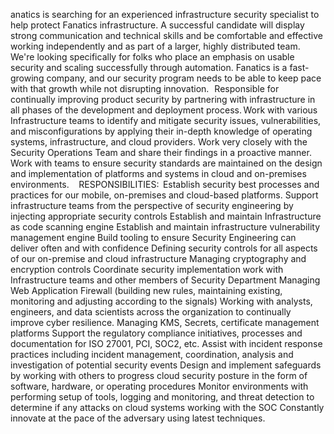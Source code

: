 anatics is searching for an experienced infrastructure security specialist to help protect Fanatics infrastructure. A successful candidate will display strong communication and technical skills and be comfortable and effective working independently and as part of a larger, highly distributed team.
We're looking specifically for folks who place an emphasis on usable security and scaling successfully through automation. Fanatics is a fast-growing company, and our security program needs to be able to keep pace with that growth while not disrupting innovation.   
Responsible for continually improving product security by partnering with infrastructure in all phases of the development and deployment process. Work with various Infrastructure teams to identify and mitigate security issues, vulnerabilities, and misconfigurations by applying their in-depth knowledge of operating systems, infrastructure, and cloud providers. Work very closely with the Security Operations Team and share their findings in a proactive manner. Work with teams to ensure security standards are maintained on the design and implementation of platforms and systems in cloud and on-premises environments.   
  
RESPONSIBILITIES:  
Establish security best processes and practices for our mobile, on-premises and cloud-based platforms.
Support infrastructure teams from the perspective of security engineering by injecting appropriate security controls
Establish and maintain Infrastructure as code scanning engine
Establish and maintain infrastructure vulnerability management engine
Build tooling to ensure Security Engineering can deliver often and with confidence
Defining security controls for all aspects of our on-premise and cloud infrastructure
Managing cryptography and encryption controls
Coordinate security implementation work with Infrastructure teams and other members of Security Department
Managing Web Application Firewall (building new rules, maintaining existing, monitoring and adjusting according to the signals)
Working with analysts, engineers, and data scientists across the organization to continually improve cyber resilience.
Managing KMS, Secrets, certificate management platforms
Support the regulatory compliance initiatives, processes and documentation for ISO 27001, PCI, SOC2, etc.
Assist with incident response practices including incident management, coordination, analysis and investigation of potential security events
Design and implement safeguards by working with others to progress cloud security posture in the form of software, hardware, or operating procedures
Monitor environments with performing setup of tools, logging and monitoring, and threat detection to determine if any attacks on cloud systems working with the SOC
Constantly innovate at the pace of the adversary using latest techniques.
